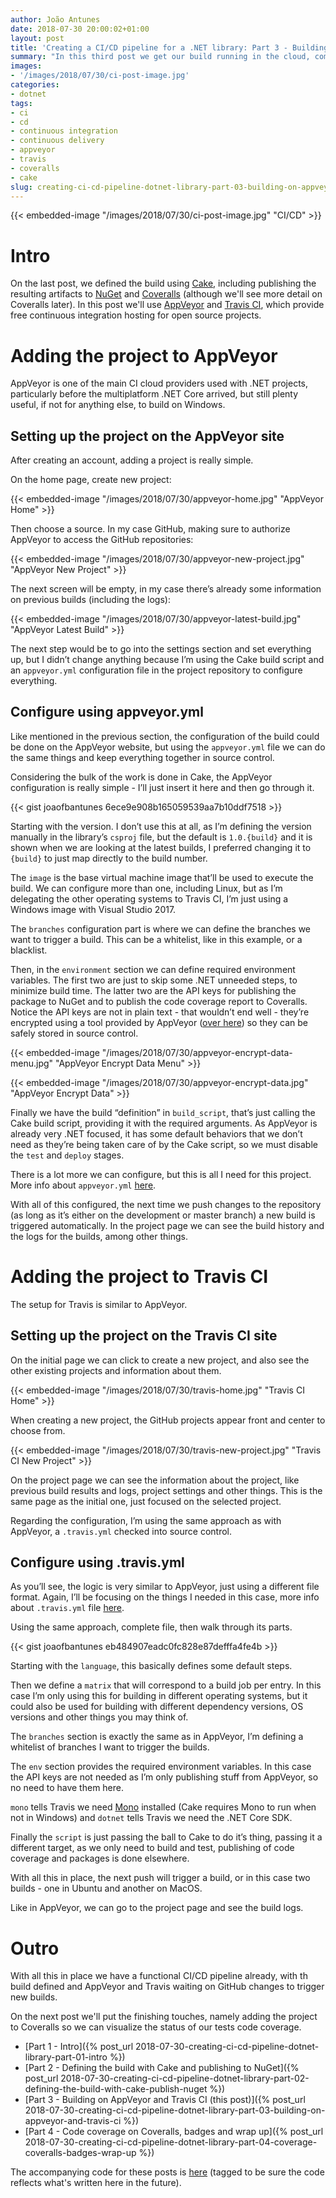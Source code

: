 ```yaml
---
author: João Antunes
date: 2018-07-30 20:00:02+01:00
layout: post
title: 'Creating a CI/CD pipeline for a .NET library: Part 3 - Building on AppVeyor and Travis CI'
summary: "In this third post we get our build running in the cloud, compiling and testing in Windows, Linux and MacOS."
images:
- '/images/2018/07/30/ci-post-image.jpg'
categories:
- dotnet
tags:
- ci
- cd
- continuous integration
- continuous delivery
- appveyor
- travis
- coveralls
- cake
slug: creating-ci-cd-pipeline-dotnet-library-part-03-building-on-appveyor-and-travis-ci
---
```


{{< embedded-image "/images/2018/07/30/ci-post-image.jpg" "CI/CD" >}}

# Intro
On the last post, we defined the build using [Cake](https://cakebuild.net/), including publishing the resulting artifacts to [NuGet](https://www.nuget.org/) and [Coveralls](https://coveralls.io/) (although we'll see more detail on Coveralls later). In this post we'll use [AppVeyor](https://www.appveyor.com/) and [Travis CI](https://travis-ci.org/), which provide free continuous integration hosting for open source projects.

# Adding the project to AppVeyor
AppVeyor is one of the main CI cloud providers used with .NET projects, particularly before the multiplatform .NET Core arrived, but still plenty useful, if not for anything else, to build on Windows.

## Setting up the project on the AppVeyor site
After creating an account, adding a project is really simple. 

On the home page, create new project:

{{< embedded-image "/images/2018/07/30/appveyor-home.jpg" "AppVeyor Home" >}}

Then choose a source. In my case GitHub, making sure to authorize AppVeyor to access the GitHub repositories:

{{< embedded-image "/images/2018/07/30/appveyor-new-project.jpg" "AppVeyor New Project" >}}

The next screen will be empty, in my case there’s already some information on previous builds (including the logs):

{{< embedded-image "/images/2018/07/30/appveyor-latest-build.jpg" "AppVeyor Latest Build" >}}

The next step would be to go into the settings section and set everything up, but I didn’t change anything because I’m using the Cake build script and an `appveyor.yml` configuration file in the project repository to configure everything.

## Configure using appveyor.yml

Like mentioned in the previous section, the configuration of the build could be done on the AppVeyor website, but using the `appveyor.yml` file we can do the same things and keep everything together in source control.

Considering the bulk of the work is done in Cake, the AppVeyor configuration is really simple - I’ll just insert it here and then go through it.

{{< gist joaofbantunes 6ece9e908b165059539aa7b10ddf7518 >}}

Starting with the version. I don’t use this at all, as I’m defining the version manually in the library’s `csproj` file, but the default is `1.0.{build}` and it is shown when we are looking at the latest builds, I preferred changing it to `{build}` to just map directly to the build number.

The `image` is the base virtual machine image that’ll be used to execute the build. We can configure more than one, including Linux, but as I’m delegating the other operating systems to Travis CI, I’m just using a Windows image with Visual Studio 2017.

The `branches` configuration part is where we can define the branches we want to trigger a build. This can be a whitelist, like in this example, or a blacklist.

Then, in the `environment` section we can define required environment variables. The first two are just to skip some .NET unneeded steps, to minimize build time. The latter two are the API keys for publishing the package to NuGet and to publish the code coverage report to Coveralls. Notice the API keys are not in plain text - that wouldn’t end well - they’re encrypted using a tool provided by AppVeyor ([over here](https://ci.appveyor.com/tools/encrypt)) so they can be safely stored in source control.

{{< embedded-image "/images/2018/07/30/appveyor-encrypt-data-menu.jpg" "AppVeyor Encrypt Data Menu" >}}

{{< embedded-image "/images/2018/07/30/appveyor-encrypt-data.jpg" "AppVeyor Encrypt Data" >}}

Finally we have the build “definition” in `build_script`, that’s just calling the Cake build script, providing it with the required arguments. As AppVeyor is already very .NET focused, it has some default behaviors that we don’t need as they’re being taken care of by the Cake script, so we must disable the `test` and `deploy` stages.

There is a lot more we can configure, but this is all I need for this project. More info about `appveyor.yml` [here](https://www.appveyor.com/docs/appveyor-yml/).

With all of this configured, the next time we push changes to the repository (as long as it’s either on the development or master branch) a new build is triggered automatically. In the project page we can see the build history and the logs for the builds, among other things.

# Adding the project to Travis CI
The setup for Travis is similar to AppVeyor.

## Setting up the project on the Travis CI site
On the initial page we can click to create a new project, and also see the other existing projects and information about them.

{{< embedded-image "/images/2018/07/30/travis-home.jpg" "Travis CI Home" >}}

When creating a new project, the GitHub projects appear front and center to choose from.

{{< embedded-image "/images/2018/07/30/travis-new-project.jpg" "Travis CI New Project" >}}

On the project page we can see the information about the project, like previous build results and logs, project settings and other things. This is the same page as the initial one, just focused on the selected project.

Regarding the configuration, I’m using the same approach as with AppVeyor, a `.travis.yml` checked into source control.

## Configure using .travis.yml

As you’ll see, the logic is very similar to AppVeyor, just using a different file format. Again, I’ll be focusing on the things I needed in this case, more info about `.travis.yml` file [here](https://docs.travis-ci.com/user/customizing-the-build/).

Using the same approach, complete file, then walk through its parts.

{{< gist joaofbantunes eb484907eadc0fc828e87defffa4fe4b >}}

Starting with the `language`, this basically defines some default steps.

Then we define a `matrix` that will correspond to a build job per entry. In this case I’m only using this for building in different operating systems, but it could also be used for building with different dependency versions, OS versions and other things you may think of.

The `branches` section is exactly the same as in AppVeyor, I’m defining a whitelist of branches I want to trigger the builds.

The `env` section provides the required environment variables. In this case the API keys are not needed as I’m only publishing stuff from AppVeyor, so no need to have them here.

`mono` tells Travis we need [Mono](https://www.mono-project.com/) installed (Cake requires Mono to run when not in Windows) and `dotnet` tells Travis we need the .NET Core SDK.

Finally the `script` is just passing the ball to Cake to do it’s thing, passing it a different target, as we only need to build and test, publishing of code coverage and packages is done elsewhere.

With all this in place, the next push will trigger a build, or in this case two builds - one in Ubuntu and another on MacOS.

Like in AppVeyor, we can go to the project page and see the build logs.

# Outro
With all this in place we have a functional CI/CD pipeline already, with th build defined and AppVeyor and Travis waiting on GitHub changes to trigger new builds.

On the next post we'll put the finishing touches, namely adding the project to Coveralls so we can visualize the status of our tests code coverage.

- [Part 1 - Intro]({% post_url 2018-07-30-creating-ci-cd-pipeline-dotnet-library-part-01-intro %})
- [Part 2 - Defining the build with Cake and publishing to NuGet]({% post_url 2018-07-30-creating-ci-cd-pipeline-dotnet-library-part-02-defining-the-build-with-cake-publish-nuget %})
- [Part 3 - Building on AppVeyor and Travis CI (this post)]({% post_url 2018-07-30-creating-ci-cd-pipeline-dotnet-library-part-03-building-on-appveyor-and-travis-ci %})
- [Part 4 - Code coverage on Coveralls, badges and wrap up]({% post_url 2018-07-30-creating-ci-cd-pipeline-dotnet-library-part-04-coverage-coveralls-badges-wrap-up %})

The accompanying code for these posts is [here](https://github.com/CodingMilitia/GrpcExtensions/tree/july-blog-post) (tagged to be sure the code reflects what's written here in the future).